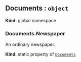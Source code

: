 <a name="Documents"></a>

## Documents : <code>object</code>
**Kind**: global namespace  
<a name="Documents.Newspaper"></a>

### Documents.Newspaper
An ordinary newspaper.

**Kind**: static property of [<code>Documents</code>](#Documents)  
